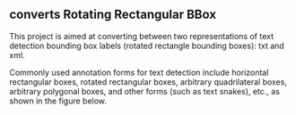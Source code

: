 ## converts Rotating Rectangular BBox

This project is aimed at converting between two representations of text detection bounding box labels (rotated rectangle bounding boxes): txt and xml.

Commonly used annotation forms for text detection include horizontal rectangular boxes, rotated rectangular boxes, arbitrary quadrilateral boxes, arbitrary polygonal boxes, and other forms (such as text snakes), etc., as shown in the figure below.

